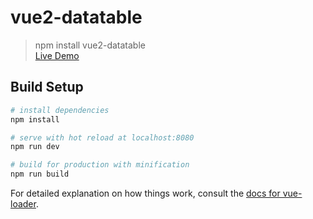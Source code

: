 # vue2-datatable

> npm install vue2-datatable <br>
  [Live Demo](http://z1259678404.oicp.net/)

## Build Setup

``` bash
# install dependencies
npm install

# serve with hot reload at localhost:8080
npm run dev

# build for production with minification
npm run build
```

For detailed explanation on how things work, consult the [docs for vue-loader](http://vuejs.github.io/vue-loader).
